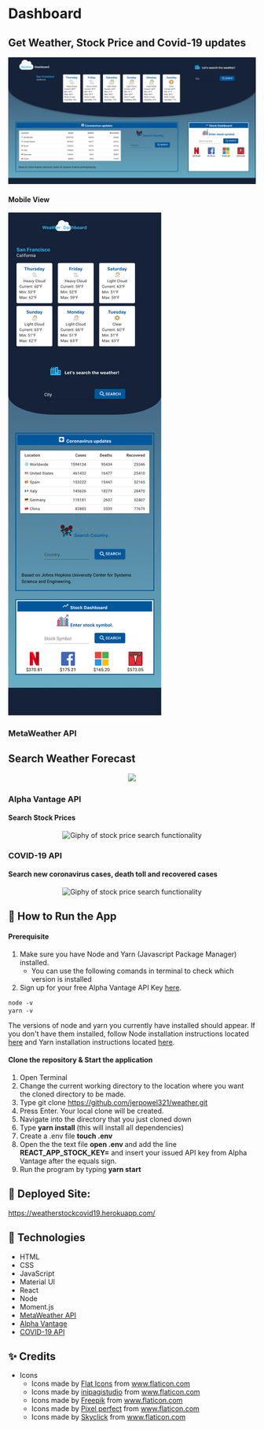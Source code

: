 # Dashboard

## Get Weather, Stock Price and Covid-19 updates
![dashboard](/public/dashboard.png "Image of dashboard")

#### Mobile View

![mobiledashboard](/public/dashboardMobile.png "Image of dashboard Mobile View")

### MetaWeather API

## Search Weather Forecast

<p align="center">
<img src="https://media.giphy.com/media/H1wB0FT4e5FTCwiWBX/giphy.gif" slt="Giphy of weather search functionality" width="700">
<p>

### Alpha Vantage API 

#### Search Stock Prices
<p align="center">
<img src="https://media.giphy.com/media/fUqIPRXwWpRYftKb9D/giphy.gif" alt="Giphy of stock price search functionality" width="300">
</p>

### COVID-19 API
#### Search new coronavirus cases, death toll and recovered cases

<p align="center">
<img src="https://media.giphy.com/media/ZZO1JOzXPZzftYRYcG/giphy.gif" alt="Giphy of stock price search functionality" width="700">
</p>

## 🔑 How to Run the App

#### Prerequisite
1. Make sure you have Node and Yarn (Javascript Package Manager) installed. 
    - You can use the following comands in terminal to check which version is installed 
2. Sign up for your free Alpha Vantage API Key [here](https://www.alphavantage.co/support/#api-key).
```
node -v  
yarn -v
```
The versions of node and yarn you currently have installed should appear. If you don't have them installed, follow Node installation instructions located [here](https://nodejs.org/en/download/) and Yarn installation instructions located [here](https://classic.yarnpkg.com/en/docs/install/#mac-stable). 

#### Clone the repository & Start the application
1. Open Terminal
2. Change the current working directory to the location where you want the cloned directory to be made.
3. Type git clone https://github.com/jerpowel321/weather.git
4. Press Enter. Your local clone will be created.
5. Navigate into the directory that you just cloned down 
6. Type <b> yarn install </b>  (this will install all dependencies)
7. Create a .env file <b>touch .env</b>
8. Open the the text file <b>open .env </b> and add the line <b>REACT_APP_STOCK_KEY=</b> and insert your issued API key from Alpha Vantage after the equals sign.
8. Run the program by typing <b> yarn start </b>

## :rocket: Deployed Site: 
https://weatherstockcovid19.herokuapp.com/

## :wrench: Technologies

- HTML
- CSS
- JavaScript
- Material UI
- React
- Node
- Moment.js
- [MetaWeather API](https://www.metaweather.com/)
- [Alpha Vantage](https://www.alphavantage.co/)
- [COVID-19 API](https://covid19api.com/)


## :sparkles: Credits

- Icons
   - Icons made by <a href="https://www.flaticon.com/authors/flat-icons" title="Flat Icons">Flat Icons</a> from <a href="https://www.flaticon.com/" title="Flaticon"> www.flaticon.com</a>
   - Icons made by <a href="https://www.flaticon.com/authors/inipagistudio" title="inipagistudio">inipagistudio</a> from <a href="https://www.flaticon.com/" title="Flaticon"> www.flaticon.com</a>
   - Icons made by <a href="https://www.flaticon.com/authors/freepik" title="Freepik">Freepik</a> from <a href="https://www.flaticon.com/" title="Flaticon"> www.flaticon.com</a>
   - <div>Icons made by <a href="https://www.flaticon.com/authors/pixel-perfect" title="Pixel perfect">Pixel perfect</a> from <a href="https://www.flaticon.com/" title="Flaticon">www.flaticon.com</a></div>
   - Icons made by <a href="https://www.flaticon.com/authors/skyclick" title="Skyclick">Skyclick</a> from <a href="https://www.flaticon.com/" title="Flaticon"> www.flaticon.com</a>
 